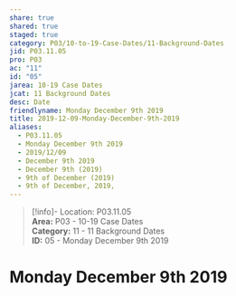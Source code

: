 ```yaml
---  
share: true  
shared: true  
staged: true  
category: P03/10-to-19-Case-Dates/11-Background-Dates  
jid: P03.11.05  
pro: P03  
ac: "11"  
id: "05"  
jarea: 10-19 Case Dates  
jcat: 11 Background Dates  
desc: Date  
friendlyname: Monday December 9th 2019  
title: 2019-12-09-Monday-December-9th-2019  
aliases:  
  - P03.11.05  
  - Monday December 9th 2019  
  - 2019/12/09  
  - December 9th 2019  
  - December 9th (2019)  
  - 9th of December (2019)  
  - 9th of December, 2019,  
---  
```

  
>[!info]- Location: P03.11.05  
>**Area:** P03 - 10-19 Case Dates  
>**Category:** 11 - 11 Background Dates  
>**ID:** 05 - Monday December 9th 2019  
  
# Monday December 9th 2019  

